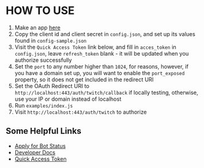 # HOW TO USE

1. Make an app [here](https://dev.twitch.tv/dashboard/apps)
2. Copy the client id and client secret in `config.json`, and set up its values found in `config-sample.json`
3. Visit the `Quick Access Token` link below, and fill in `acces_token` in `config.json`, leave `refresh_token` blank - it will be updated when you authorize successfully
4. Set the `port` to any number higher than `1024`, for reasons, however, if you have a domain set up, you will want to enable the `port_exposed` property, so it does not get included in the redirect URI
5. Set the OAuth Redirect URI to `http://localhost:443/auth/twitch/callback` if locally testing, otherwise, use your IP or domain instead of localhost
6. Run `examples/index.js`
7. Visit `http://localhost:443/auth/twitch` to authorize

## Some Helpful Links

* [Apply for Bot Status](https://docs.google.com/forms/d/e/1FAIpQLSetA-IgasmoOdj1wDiev2Vcch9hu79M_AsRSkR0b94qrUwbIw/viewform)
* [Developer Docs](https://dev.twitch.tv/get-started)
* [Quick Access Token](http://twitchapps.com/tmi/)
